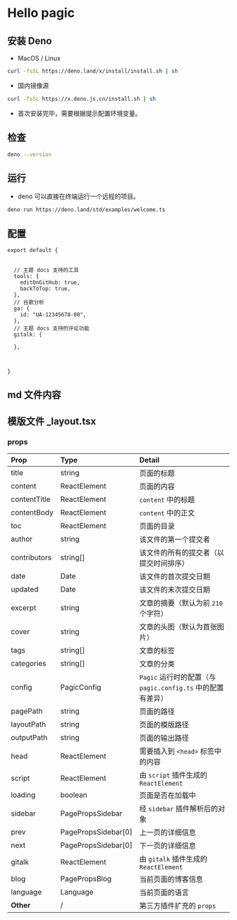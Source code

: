 # Hello pagic

## 安装 Deno

- MacOS / Linux

```sh
curl -fsSL https://deno.land/x/install/install.sh | sh
```

- 国内镜像源

```sh
curl -fsSL https://x.deno.js.cn/install.sh | sh
```

- 首次安装完毕，需要根据提示配置环境变量。

## 检查

```sh
deno --version
```

## 运行

- deno 可以直接在终端运行一个远程的项目。

```sh
deno run https://deno.land/std/examples/welcome.ts
```

## 配置

```tsx
export default {


  // 主题 docs 支持的工具
  tools: {
    editOnGitHub: true,
    backToTop: true,
  },
  // 谷歌分析
  ga: {
    id: "UA-12345678-00",
  },
  // 主题 docs 支持的评论功能
  gitalk: {

  },



}
```

## md 文件内容


## 模版文件 _layout.tsx

### props

|Prop        |Type               |Detail                                                |
|:-----------|:------------------|:-----------------------------------------------------|
|title       |string             |页面的标题                                             |
|content     |ReactElement       |页面的内容                                             |
|contentTitle|ReactElement       |`content` 中的标题                                     |
|contentBody |ReactElement       |`content` 中的正文                                     |
|toc         |ReactElement       |页面的目录                                             |
|author      |string             |该文件的第一个提交者                                     |
|contributors|string[]           |该文件的所有的提交者（以提交时间排序）                      |
|date        |Date               |该文件的首次提交日期                                     |
|updated     |Date               |该文件的末次提交日期                                     |
|excerpt     |string             |文章的摘要（默认为前 `210` 个字符）                       |
|cover       |string             |文章的头图（默认为首张图片）                              |
|tags        |string[]           |文章的标签                                             |
|categories  |string[]           |文章的分类                                             |
|config      |PagicConfig        |`Pagic` 运行时的配置（与 `pagic.config.ts` 中的配置有差异）|
|pagePath    |string             |页面的路径                                             |
|layoutPath  |string             |页面的模版路径                                          |
|outputPath  |string             |页面的输出路径                                          |
|head        |ReactElement       |需要插入到 `<head>` 标签中的内容                         |
|script      |ReactElement       |由 `script` 插件生成的 `ReactElement`                   |
|loading     |boolean            |页面是否在加载中                                        |
|sidebar     |PagePropsSidebar   |经 `sidebar` 插件解析后的对象                            |
|prev        |PagePropsSidebar[0]|上一页的详细信息                                        |
|next        |PagePropsSidebar[0]|下一页的详细信息                                        |
|gitalk      |ReactElement       |由 `gitalk` 插件生成的 `ReactElement`                   |
|blog        |PagePropsBlog      |当前页面的博客信息                                       |
|language    |Language           |当前页面的语言                                          |
|**Other**   |/                  |第三方插件扩充的 `props`                                 |
